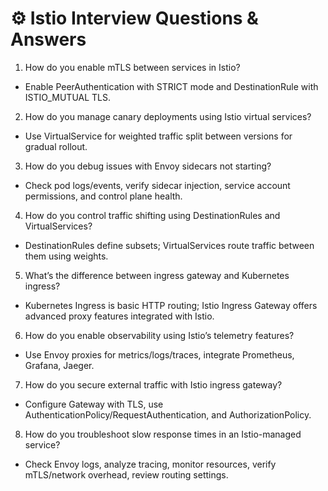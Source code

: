# ⚙️ Istio Interview Questions & Answers

1. How do you enable mTLS between services in Istio?  
- Enable PeerAuthentication with STRICT mode and DestinationRule with ISTIO_MUTUAL TLS.

2. How do you manage canary deployments using Istio virtual services?  
- Use VirtualService for weighted traffic split between versions for gradual rollout.

3. How do you debug issues with Envoy sidecars not starting?  
- Check pod logs/events, verify sidecar injection, service account permissions, and control plane health.

4. How do you control traffic shifting using DestinationRules and VirtualServices?  
- DestinationRules define subsets; VirtualServices route traffic between them using weights.

5. What’s the difference between ingress gateway and Kubernetes ingress?  
- Kubernetes Ingress is basic HTTP routing; Istio Ingress Gateway offers advanced proxy features integrated with Istio.

6. How do you enable observability using Istio’s telemetry features?  
- Use Envoy proxies for metrics/logs/traces, integrate Prometheus, Grafana, Jaeger.

7. How do you secure external traffic with Istio ingress gateway?  
- Configure Gateway with TLS, use AuthenticationPolicy/RequestAuthentication, and AuthorizationPolicy.

8. How do you troubleshoot slow response times in an Istio-managed service?  
- Check Envoy logs, analyze tracing, monitor resources, verify mTLS/network overhead, review routing settings.
